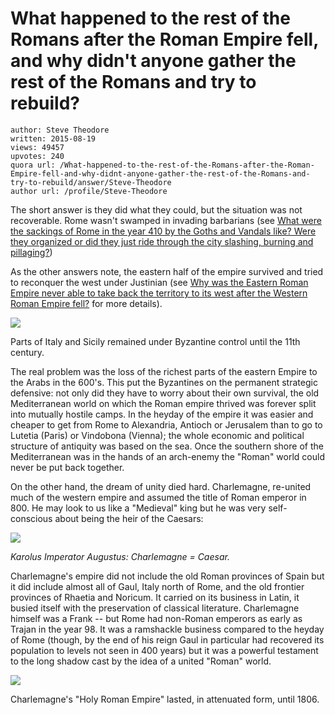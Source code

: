 # What happened to the rest of the Romans after the Roman Empire fell, and why didn't anyone gather the rest of the Romans and try to rebuild?

	author: Steve Theodore
	written: 2015-08-19
	views: 49457
	upvotes: 240
	quora url: /What-happened-to-the-rest-of-the-Romans-after-the-Roman-Empire-fell-and-why-didnt-anyone-gather-the-rest-of-the-Romans-and-try-to-rebuild/answer/Steve-Theodore
	author url: /profile/Steve-Theodore


The short answer is they did what they could, but the situation was not recoverable. Rome wasn't swamped in invading barbarians (see [What were the sackings of Rome in the year 410 by the Goths and Vandals like? Were they organized or did they just ride through the city slashing, burning and pillaging?](https://www.quora.com/What-were-the-sackings-of-Rome-in-the-year-410-by-the-Goths-and-Vandals-like-Were-they-organized-or-did-they-just-ride-through-the-city-slashing-burning-and-pillaging)) 

As the other answers note, the eastern half of the empire survived and tried to reconquer the west under Justinian (see [Why was the Eastern Roman Empire never able to take back the territory to its west after the Western Roman Empire fell?](https://www.quora.com/Why-was-the-Eastern-Roman-Empire-never-able-to-take-back-the-territory-to-its-west-after-the-Western-Roman-Empire-fell) for more details). 



![](https://qph.fs.quoracdn.net/main-qimg-b9df51fcc62366da7081066d3aa0eff3-c)


Parts of Italy and Sicily remained under Byzantine control until the 11th century. 

The real problem was the loss of the richest parts of the eastern Empire to the Arabs in the 600's. This put the Byzantines on the permanent strategic defensive: not only did they have to worry about their own survival, the old Mediterranean world on which the Roman empire thrived was forever split into mutually hostile camps. In the heyday of the empire it was easier and cheaper to get from Rome to Alexandria, Antioch or Jerusalem than to go to Lutetia (Paris) or Vindobona (Vienna); the whole economic and political structure of antiquity was based on the sea. Once the southern shore of the Mediterranean was in the hands of an arch-enemy the "Roman" world could never be put back together.

On the other hand, the dream of unity died hard. Charlemagne, re-united much of the western empire and assumed the title of Roman emperor in 800. He may look to us like a "Medieval" king but he was very self-conscious about being the heir of the Caesars:



![](https://qph.fs.quoracdn.net/main-qimg-6aefe6c7701377146524567bee8eab1a)

_Karolus Imperator Augustus: Charlemagne = Caesar._ 

Charlemagne's empire did not include the old Roman provinces of Spain but it did include almost all of Gaul, Italy north of Rome, and the old frontier provinces of Rhaetia and Noricum. It carried on its business in Latin, it busied itself with the preservation of classical literature. Charlemagne himself was a Frank -- but Rome had non-Roman emperors as early as Trajan in the year 98. It was a ramshackle business compared to the heyday of Rome (though, by the end of his reign Gaul in particular had recovered its population to levels not seen in 400 years) but it was a powerful testament to the long shadow cast by the idea of a united "Roman" world.


![](https://qph.fs.quoracdn.net/main-qimg-9d049df2a667945715b7a0dedd6f85c0)

Charlemagne's "Holy Roman Empire" lasted, in attenuated form, until 1806.

